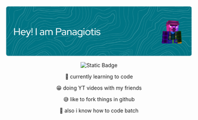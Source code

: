 ![Hi i'm Panagiotis](./Banner.png)
<div id="All" align="center">

 ![Static Badge](https://img.shields.io/badge/-My%20YT%20Team-test?style=flat&logo=Youtube&color=black&link=https%3A%2F%2Fwww.youtube.com%2F%40TheDeadBoysMc)


🏫 currently learning to code

😁 doing YT videos with my friends

😅 like to fork things in github

🦇 also i know how to code batch


